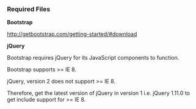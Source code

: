 ### Required Files

<b> Bootstrap </b>

http://getbootstrap.com/getting-started/#download

<b> jQuery </b>

Bootstrap requires jQuery for its JavaScript components to function. 

Bootstrap supports \>= IE 8.

jQuery, version 2 does not support \>= IE 8.

Therefore, get the latest version of jQuery in version 1 i.e. jQuery 1.11.0 to get include support for \>= IE 8.
